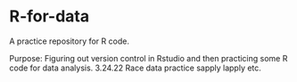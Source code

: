# R-for-data
A practice repository for R code.

Purpose: Figuring out version control in Rstudio and then practicing some R code for data analysis.
3.24.22 Race data practice sapply lapply etc.
